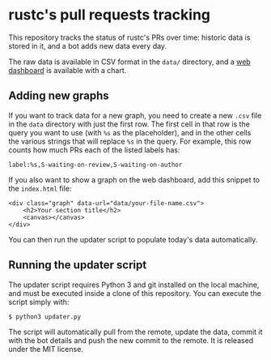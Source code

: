 # rustc's pull requests tracking

This repository tracks the status of rustc's PRs over time: historic data is
stored in it, and a bot adds new data every day.

The raw data is available in CSV format in the `data/` directory, and a [web
dashboard](https://pietroalbini.github.io/rustc-pr-tracking/) is available with
a chart.

## Adding new graphs

If you want to track data for a new graph, you need to create a new `.csv` file
in the `data` directory with just the first row. The first cell in that row is
the query you want to use (with `%s` as the placeholder), and in the other
cells the various strings that will replace `%s` in the query. For example,
this row counts how much PRs each of the listed labels has:

```
label:%s,S-waiting-on-review,S-waiting-on-author
```

If you also want to show a graph on the web dashboard, add this snippet to the
`index.html` file:

```
<div class="graph" data-url="data/your-file-name.csv">
    <h2>Your section title</h2>
    <canvas></canvas>
</div>
```

You can then run the updater script to populate today's data automatically.

## Running the updater script

The updater script requires Python 3 and git installed on the local machine,
and must be executed inside a clone of this repository. You can execute the
script simply with:

```
$ python3 updater.py
```

The script will automatically pull from the remote, update the data, commit it
with the bot details and push the new commit to the remote. It is released
under the MIT license.
